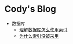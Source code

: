# Cody's Blog

- 数据库
  - [理解数据库怎么使用索引](./数据库/01-理解数据库怎么使用索引.md)
  - [为什么索引没被采用](./数据库/02-为什么索引没被采用.md)
